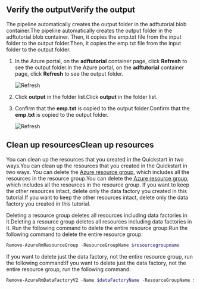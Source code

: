## <a name="verify-the-output"></a><span data-ttu-id="68f5c-101">Verify the output</span><span class="sxs-lookup"><span data-stu-id="68f5c-101">Verify the output</span></span>
<span data-ttu-id="68f5c-102">The pipeline automatically creates the output folder in the adftutorial blob container.</span><span class="sxs-lookup"><span data-stu-id="68f5c-102">The pipeline automatically creates the output folder in the adftutorial blob container.</span></span> <span data-ttu-id="68f5c-103">Then, it copies the emp.txt file from the input folder to the output folder.</span><span class="sxs-lookup"><span data-stu-id="68f5c-103">Then, it copies the emp.txt file from the input folder to the output folder.</span></span> 

1. <span data-ttu-id="68f5c-104">In the Azure portal, on the **adftutorial** container page, click **Refresh** to see the output folder.</span><span class="sxs-lookup"><span data-stu-id="68f5c-104">In the Azure portal, on the **adftutorial** container page, click **Refresh** to see the output folder.</span></span> 
    
    ![Refresh](media/data-factory-quickstart-verify-output-cleanup/output-refresh.png)
2. <span data-ttu-id="68f5c-106">Click **output** in the folder list.</span><span class="sxs-lookup"><span data-stu-id="68f5c-106">Click **output** in the folder list.</span></span> 
2. <span data-ttu-id="68f5c-107">Confirm that the **emp.txt** is copied to the output folder.</span><span class="sxs-lookup"><span data-stu-id="68f5c-107">Confirm that the **emp.txt** is copied to the output folder.</span></span> 

    ![Refresh](media/data-factory-quickstart-verify-output-cleanup/output-file.png)

## <a name="clean-up-resources"></a><span data-ttu-id="68f5c-109">Clean up resources</span><span class="sxs-lookup"><span data-stu-id="68f5c-109">Clean up resources</span></span>
<span data-ttu-id="68f5c-110">You can clean up the resources that you created in the Quickstart in two ways.</span><span class="sxs-lookup"><span data-stu-id="68f5c-110">You can clean up the resources that you created in the Quickstart in two ways.</span></span> <span data-ttu-id="68f5c-111">You can delete the [Azure resource group](../articles/azure-resource-manager/resource-group-overview.md), which includes all the resources in the resource group.</span><span class="sxs-lookup"><span data-stu-id="68f5c-111">You can delete the [Azure resource group](../articles/azure-resource-manager/resource-group-overview.md), which includes all the resources in the resource group.</span></span> <span data-ttu-id="68f5c-112">If you want to keep the other resources intact, delete only the data factory you created in this tutorial.</span><span class="sxs-lookup"><span data-stu-id="68f5c-112">If you want to keep the other resources intact, delete only the data factory you created in this tutorial.</span></span>

<span data-ttu-id="68f5c-113">Deleting a resource group deletes all resources including data factories in it.</span><span class="sxs-lookup"><span data-stu-id="68f5c-113">Deleting a resource group deletes all resources including data factories in it.</span></span> <span data-ttu-id="68f5c-114">Run the following command to delete the entire resource group:</span><span class="sxs-lookup"><span data-stu-id="68f5c-114">Run the following command to delete the entire resource group:</span></span> 
```powershell
Remove-AzureRmResourceGroup -ResourceGroupName $resourcegroupname
```

<span data-ttu-id="68f5c-115">If you want to delete just the data factory, not the entire resource group, run the following command:</span><span class="sxs-lookup"><span data-stu-id="68f5c-115">If you want to delete just the data factory, not the entire resource group, run the following command:</span></span> 

```powershell
Remove-AzureRmDataFactoryV2 -Name $dataFactoryName -ResourceGroupName $resourceGroupName
```
